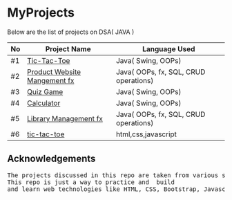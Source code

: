# MyProjects

Below are the list of projects on DSA( JAVA )

| No   | Project Name                                                                 |  Language Used          |
|----- |------------------------------------------------------------------------------|-------------------------|
| #1   | [Tic-Tac-Toe](https://github.com/Saqlaen/MyProjects/tree/main/java/TicTacToe)     |  Java( Swing, OOPs)     | 
| #2   | [Product Website Mangement fx](https://github.com/Saqlaen/MyProjects/tree/main/java/Product_WebsiteFX/src/main)     |  Java( OOPs, fx, SQL, CRUD operations)     |
| #3   | [Quiz Game](https://github.com/Saqlaen/MyProjects/tree/main/java/QuizGame)        |  Java( Swing, OOPs)     | 
| #4   | [Calculator](https://github.com/Saqlaen/MyProjects/tree/main/java/Calculator)     |  Java( Swing, OOPs)     | 
| #5   | [Library Management fx](https://github.com/Saqlaen/MyProjects/tree/main/java/LibraryManagementFX/LibraryMangement/src/main)     |  Java( OOPs, fx, SQL, CRUD operations)    | 
| #6 | [tic-tac-toe](https://github.com/Saqlaen/MyProjects/tree/main/HTML_CSS_JAVASCRIPT/TicTacToe(Javascript))| html,css,javascript|

## Acknowledgements

<pre>
The projects discussed in this repo are taken from various sources rights to them belongs to their respective owners only. 
This repo is just a way to practice and  build 
and learn web technologies like HTML, CSS, Bootstrap, Javascript, React, Java and Redux.
</pre>
